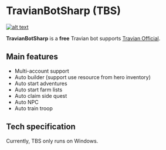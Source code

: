 # TravianBotSharp (TBS)

[![alt text][image]][hyperlink]

[hyperlink]: https://discord.gg/mBa4f2K
[image]:https://discordapp.com/api/guilds/740829801446637601/widget.png?style=banner4

**TravianBotSharp** is a **free** Travian bot supports [Travian Official](https://www.travian.com).

## Main features

- Multi-account support
- Auto builder (support use resource from hero inventory)
- Auto start adventures
- Auto start farm lists
- Auto claim side quest
- Auto NPC
- Auto train troop

## Tech specification

Currently, TBS only runs on Windows.
